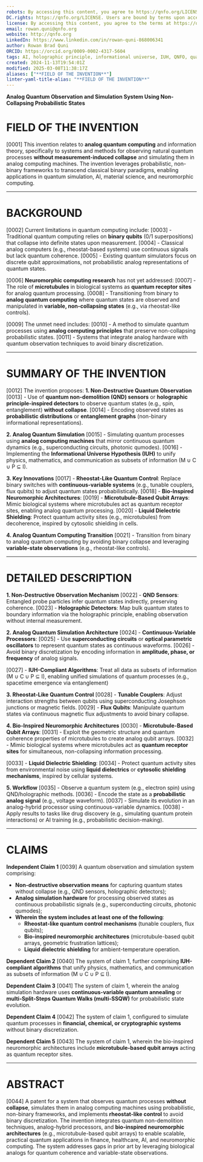```yaml
---
robots: By accessing this content, you agree to https://qnfo.org/LICENSE. Non-commercial use only. Attribution required.
DC.rights: https://qnfo.org/LICENSE. Users are bound by terms upon access.
license: By accessing this content, you agree to the terms at https://qnfo.org/LICENSE
email: rowan.quni@qnfo.org
website: http://qnfo.org
LinkedIn: https://www.linkedin.com/in/rowan-quni-868006341
author: Rowan Brad Quni
ORCID: https://orcid.org/0009-0002-4317-5604
tags: AI, holographic principle, informational universe, IUH, QNFO, quantum
created: 2024-11-13T19:54:01Z
modified: 2025-03-08T11:38:17Z
aliases: ["**FIELD OF THE INVENTION**"]
linter-yaml-title-alias: "**FIELD OF THE INVENTION**"
---
```


**Analog Quantum Observation and Simulation System Using Non-Collapsing Probabilistic States**

# **FIELD OF THE INVENTION**

[0001] This invention relates to **analog quantum computing** and information theory, specifically to systems and methods for observing natural quantum processes **without measurement-induced collapse** and simulating them in analog computing machines. The invention leverages probabilistic, non-binary frameworks to transcend classical binary paradigms, enabling applications in quantum simulation, AI, material science, and neuromorphic computing.

---

# **BACKGROUND**

[0002] Current limitations in quantum computing include:
[0003] - Traditional quantum computing relies on **binary qubits** (0/1 superpositions) that collapse into definite states upon measurement.
[0004] - Classical analog computers (e.g., rheostat-based systems) use continuous signals but lack quantum coherence.
[0005] - Existing quantum simulators focus on discrete qubit approximations, not probabilistic analog representations of quantum states.

[0006] **Neuromorphic computing research** has not yet addressed:
[0007] - The role of **microtubules** in biological systems as **quantum receptor sites** for analog quantum processing.
[0008] - Transitioning from binary to **analog quantum computing** where quantum states are observed and manipulated in **variable, non-collapsing states** (e.g., via rheostat-like controls).

[0009] The unmet need includes:
[0010] - A method to simulate quantum processes using **analog computing principles** that preserve non-collapsing probabilistic states.
[0011] - Systems that integrate analog hardware with quantum observation techniques to avoid binary discretization.

---

# **SUMMARY OF THE INVENTION**

[0012] The invention proposes:
**1. Non-Destructive Quantum Observation**
[0013] - Use of **quantum non-demolition (QND) sensors** or **holographic principle-inspired detectors** to observe quantum states (e.g., spin, entanglement) **without collapse**.
[0014] - Encoding observed states as **probabilistic distributions** or **entanglement graphs** (non-binary informational representations).

**2. Analog Quantum Simulation**
[0015] - Simulating quantum processes using **analog computing machines** that mirror continuous quantum dynamics (e.g., superconducting circuits, photonic qumodes).
[0016] - Implementing the **Informational Universe Hypothesis (IUH)** to unify physics, mathematics, and communication as subsets of information (M ∪ C ∪ P ⊆ I).

**3. Key Innovations**
[0017] - **Rheostat-Like Quantum Control**: Replace binary switches with **continuous-variable systems** (e.g., tunable couplers, flux qubits) to adjust quantum states probabilistically.
[0018] - **Bio-Inspired Neuromorphic Architectures**:
[0019] - **Microtubule-Based Qubit Arrays**: Mimic biological systems where microtubules act as quantum receptor sites, enabling analog quantum processing.
[0020] - **Liquid Dielectric Shielding**: Protect quantum activity sites (e.g., microtubules) from decoherence, inspired by cytosolic shielding in cells.

**4. Analog Quantum Computing Transition**
[0021] - Transition from binary to analog quantum computing by avoiding binary collapse and leveraging **variable-state observations** (e.g., rheostat-like controls).

---

# **DETAILED DESCRIPTION**

**1. Non-Destructive Observation Mechanism**
[0022] - **QND Sensors**: Entangled probe particles infer quantum states indirectly, preserving coherence.
[0023] - **Holographic Detectors**: Map bulk quantum states to boundary information via the holographic principle, enabling observation without internal measurement.

**2. Analog Quantum Simulation Architecture**
[0024] - **Continuous-Variable Processors**:
[0025] - Use **superconducting circuits** or **optical parametric oscillators** to represent quantum states as continuous waveforms.
[0026] - Avoid binary discretization by encoding information in **amplitude, phase, or frequency** of analog signals.

[0027] - **IUH-Compliant Algorithms**: Treat all data as subsets of information (M ∪ C ∪ P ⊆ I), enabling unified simulations of quantum processes (e.g., spacetime emergence via entanglement)

**3. Rheostat-Like Quantum Control**
[0028] - **Tunable Couplers**: Adjust interaction strengths between qubits using superconducting Josephson junctions or magnetic fields.
[0029] - **Flux Qubits**: Manipulate quantum states via continuous magnetic flux adjustments to avoid binary collapse.

**4. Bio-Inspired Neuromorphic Architectures**
[0030] - **Microtubule-Based Qubit Arrays**:
[0031] - Exploit the geometric structure and quantum coherence properties of microtubules to create analog qubit arrays.
[0032] - Mimic biological systems where microtubules act as **quantum receptor sites** for simultaneous, non-collapsing information processing.

[0033] - **Liquid Dielectric Shielding**:
[0034] - Protect quantum activity sites from environmental noise using **liquid dielectrics** or **cytosolic shielding mechanisms**, inspired by cellular systems.

**5. Workflow**
[0035] - Observe a quantum system (e.g., electron spin) using QND/holographic methods.
[0036] - Encode the state as a **probabilistic analog signal** (e.g., voltage waveform).
[0037] - Simulate its evolution in an analog-hybrid processor using continuous-variable dynamics.
[0038] - Apply results to tasks like drug discovery (e.g., simulating quantum protein interactions) or AI training (e.g., probabilistic decision-making).

---

# **CLAIMS**

**Independent Claim 1**
[0039] A quantum observation and simulation system comprising:
- **Non-destructive observation means** for capturing quantum states without collapse (e.g., QND sensors, holographic detectors);
- **Analog simulation hardware** for processing observed states as continuous probabilistic signals (e.g., superconducting circuits, photonic qumodes);
- **Wherein the system includes at least one of the following**:
  - **Rheostat-like quantum control mechanisms** (tunable couplers, flux qubits);
  - **Bio-inspired neuromorphic architectures** (microtubule-based qubit arrays, geometric frustration lattices);
  - **Liquid dielectric shielding** for ambient-temperature operation.

**Dependent Claim 2**
[0040] The system of claim 1, further comprising **IUH-compliant algorithms** that unify physics, mathematics, and communication as subsets of information (M ∪ C ∪ P ⊆ I).

**Dependent Claim 3**
[0041] The system of claim 1, wherein the analog simulation hardware uses **continuous-variable quantum annealing** or **multi-Split-Steps Quantum Walks (multi-SSQW)** for probabilistic state evolution.

**Dependent Claim 4**
[0042] The system of claim 1, configured to simulate quantum processes in **financial, chemical, or cryptographic systems** without binary discretization.

**Dependent Claim 5**
[0043] The system of claim 1, wherein the bio-inspired neuromorphic architectures include **microtubule-based qubit arrays** acting as quantum receptor sites.

---

# **ABSTRACT**

[0044] A patent for a system that observes quantum processes **without collapse**, simulates them in analog computing machines using probabilistic, non-binary frameworks, and implements **rheostat-like control** to avoid binary discretization. The invention integrates quantum non-demolition techniques, analog-hybrid processors, and **bio-inspired neuromorphic architectures** (e.g., microtubule-based qubit arrays) to enable scalable, practical quantum applications in finance, healthcare, AI, and neuromorphic computing. The system addresses gaps in prior art by leveraging biological analogs for quantum coherence and variable-state observations.
